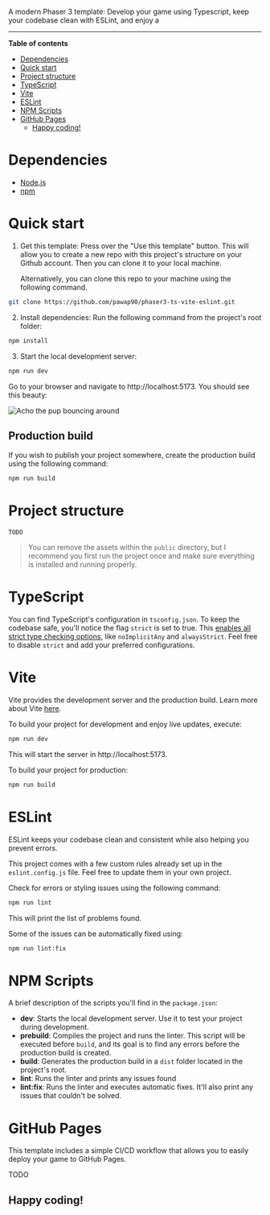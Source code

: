 A modern Phaser 3 template: Develop your game using Typescript, keep your codebase clean with ESLint, and enjoy a 

---

**Table of contents**
- [Dependencies](#dependencies)
- [Quick start](#quick-start)
- [Project structure](#project-structure)
- [TypeScript](#typescript)
- [Vite](#vite)
- [ESLint](#eslint)
- [NPM Scripts](#npm-scripts)
- [GitHub Pages](#github-pages)
  - [Happy coding!](#happy-coding)


# Dependencies
- [Node.js](https://nodejs.org/en/)
- [npm](https://www.npmjs.com/)

# Quick start

1. Get this template: Press over the "Use this template" button. This will allow you to create a new repo with this project's structure on your Github account. Then you can clone it to your local machine.

    Alternatively, you can clone this repo to your machine using the following command.

```sh
git clone https://github.com/pawap90/phaser3-ts-vite-eslint.git
```

2. Install dependencies: Run the following command from the project's root folder:

```sh
npm install
```

3. Start the local development server: 

```sh
npm run dev
```

Go to your browser and navigate to http://localhost:5173. You should see this beauty:

![Acho the pup bouncing around](https://i.imgur.com/bYVcrSr.gif)

## Production build

If you wish to publish your project somewhere, create the production build using the following command:

```sh
npm run build
```

# Project structure

```
TODO
```

> You can remove the assets within the `public` directory, but I recommend you first run the project once and make sure everything is installed and running properly.

# TypeScript
You can find TypeScript's configuration in `tsconfig.json`. To keep the codebase safe, you'll notice the flag `strict` is set to true. This [enables all strict type checking options](https://www.typescriptlang.org/tsconfig/#strict), like `noImplicitAny` and `alwaysStrict`. Feel free to disable `strict` and add your preferred configurations.

# Vite
Vite provides the development server and the production build. 
Learn more about Vite [here](https://vitejs.dev/).

To build your project for development and enjoy live updates, execute:

```sh
npm run dev
```

This will start the server in http://localhost:5173.


To build your project for production:

```sh
npm run build
```

# ESLint
ESLint keeps your codebase clean and consistent while also helping you prevent errors. 

This project comes with a few custom rules already set up in the `eslint.config.js` file. Feel free to update them in your own project.

Check for errors or styling issues using the following command:

```sh
npm run lint
```

This will print the list of problems found. 

Some of the issues can be automatically fixed using:

```sh
npm run lint:fix
```

# NPM Scripts
A brief description of the scripts you'll find in the `package.json`:
- **dev**: Starts the local development server. Use it to test your project during development.
- **prebuild**: Compiles the project and runs the linter. This script will be executed before `build`, and its goal is to find any errors before the production build is created.
- **build**: Generates the production build in a `dist` folder located in the project's root.
- **lint**: Runs the linter and prints any issues found
- **lint:fix**: Runs the linter and executes automatic fixes. It'll also print any issues that couldn't be solved.

# GitHub Pages
This template includes a simple CI/CD workflow that allows you to easily deploy your game to GitHub Pages. 

TODO

<!-- no toc -->
## Happy coding! 
